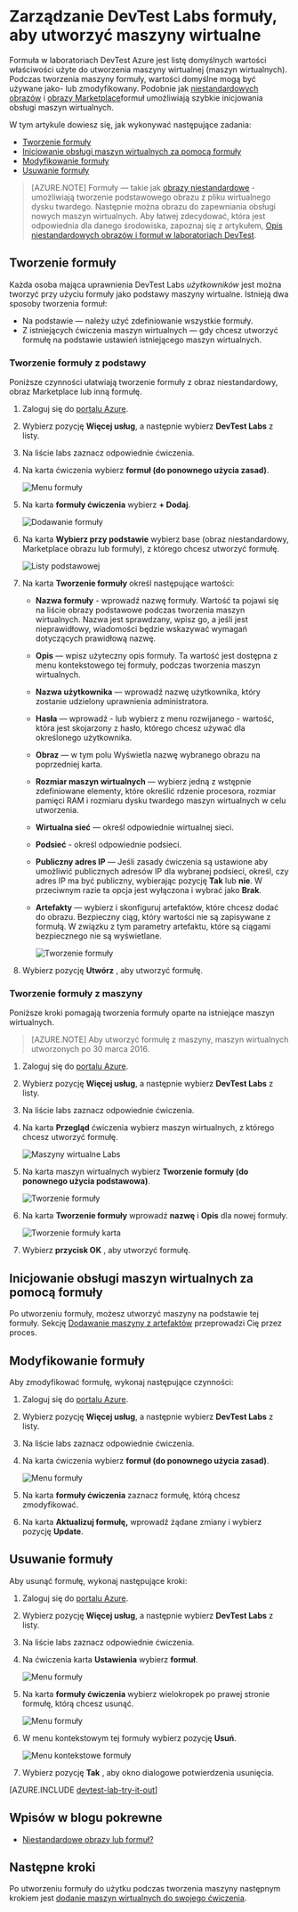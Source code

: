 <properties
    pageTitle="Zarządzanie formuł w Labs DevTest Azure, aby utworzyć maszyny wirtualne | Microsoft Azure"
    description="Dowiedz się, jak tworzenie, aktualizowanie, usuwanie formuł Azure DevTest Labs i używać ich do tworzenia nowych maszyny wirtualne."
    services="devtest-lab,virtual-machines"
    documentationCenter="na"
    authors="tomarcher"
    manager="douge"
    editor=""/>

<tags
    ms.service="devtest-lab"
    ms.workload="na"
    ms.tgt_pltfrm="na"
    ms.devlang="na"
    ms.topic="article"
    ms.date="08/30/2016"
    ms.author="tarcher"/>

# <a name="manage-devtest-labs-formulas-to-create-vms"></a>Zarządzanie DevTest Labs formuły, aby utworzyć maszyny wirtualne

Formuła w laboratoriach DevTest Azure jest listę domyślnych wartości właściwości użyte do utworzenia maszyny wirtualnej (maszyn wirtualnych). Podczas tworzenia maszyny formuły, wartości domyślne mogą być używane jako- lub zmodyfikowany. Podobnie jak [niestandardowych obrazów](./devtest-lab-create-template.md) i [obrazy Marketplace](./devtest-lab-configure-marketplace-images.md)formuł umożliwiają szybkie inicjowania obsługi maszyn wirtualnych.  

W tym artykule dowiesz się, jak wykonywać następujące zadania:

- [Tworzenie formuły](#create-a-formula)
- [Inicjowanie obsługi maszyn wirtualnych za pomocą formuły](#use-a-formula-to-provision-a-vm)
- [Modyfikowanie formuły](#modify-a-formula)
- [Usuwanie formuły](#delete-a-formula)

> [AZURE.NOTE] Formuły — takie jak [obrazy niestandardowe](./devtest-lab-create-template.md) - umożliwiają tworzenie podstawowego obrazu z pliku wirtualnego dysku twardego. Następnie można obrazu do zapewniania obsługi nowych maszyn wirtualnych. Aby łatwej zdecydować, która jest odpowiednia dla danego środowiska, zapoznaj się z artykułem, [Opis niestandardowych obrazów i formuł w laboratoriach DevTest](./devtest-lab-comparing-vm-base-image-types.md).

## <a name="create-a-formula"></a>Tworzenie formuły
Każda osoba mająca uprawnienia DevTest Labs *użytkowników* jest można tworzyć przy użyciu formuły jako podstawy maszyny wirtualne. Istnieją dwa sposoby tworzenia formuł: 

- Na podstawie — należy użyć zdefiniowanie wszystkie formuły.
- Z istniejących ćwiczenia maszyn wirtualnych — gdy chcesz utworzyć formułę na podstawie ustawień istniejącego maszyn wirtualnych.

### <a name="create-a-formula-from-a-base"></a>Tworzenie formuły z podstawy
Poniższe czynności ułatwiają tworzenie formuły z obraz niestandardowy, obraz Marketplace lub inną formułę.

1. Zaloguj się do [portalu Azure](http://go.microsoft.com/fwlink/p/?LinkID=525040).

1. Wybierz pozycję **Więcej usług**, a następnie wybierz **DevTest Labs** z listy.

1. Na liście labs zaznacz odpowiednie ćwiczenia.  

1. Na karta ćwiczenia wybierz **formuł (do ponownego użycia zasad)**.

    ![Menu formuły](./media/devtest-lab-manage-formulas/lab-settings-formulas.png)

1. Na karta **formuły ćwiczenia** wybierz **+ Dodaj**.

    ![Dodawanie formuły](./media/devtest-lab-manage-formulas/add-formula.png)

1. Na karta **Wybierz przy podstawie** wybierz base (obraz niestandardowy, Marketplace obrazu lub formuły), z którego chcesz utworzyć formułę.

    ![Listy podstawowej](./media/devtest-lab-manage-formulas/base-list.png)

1. Na karta **Tworzenie formuły** określ następujące wartości:

    - **Nazwa formuły** - wprowadź nazwę formuły. Wartość ta pojawi się na liście obrazy podstawowe podczas tworzenia maszyn wirtualnych. Nazwa jest sprawdzany, wpisz go, a jeśli jest nieprawidłowy, wiadomości będzie wskazywać wymagań dotyczących prawidłową nazwę.
    - **Opis** — wpisz użyteczny opis formuły. Ta wartość jest dostępna z menu kontekstowego tej formuły, podczas tworzenia maszyn wirtualnych.
    - **Nazwa użytkownika** — wprowadź nazwę użytkownika, który zostanie udzielony uprawnienia administratora.
    - **Hasła** — wprowadź - lub wybierz z menu rozwijanego - wartość, która jest skojarzony z hasło, którego chcesz używać dla określonego użytkownika.  
    - **Obraz** — w tym polu Wyświetla nazwę wybranego obrazu na poprzedniej karta. 
    - **Rozmiar maszyn wirtualnych** — wybierz jedną z wstępnie zdefiniowane elementy, które określić rdzenie procesora, rozmiar pamięci RAM i rozmiaru dysku twardego maszyn wirtualnych w celu utworzenia.
    - **Wirtualna sieć** — określ odpowiednie wirtualnej sieci.
    - **Podsieć** - określ odpowiednie podsieci.
    - **Publiczny adres IP** — Jeśli zasady ćwiczenia są ustawione aby umożliwić publicznych adresów IP dla wybranej podsieci, określ, czy adres IP ma być publiczny, wybierając pozycję **Tak** lub **nie**. W przeciwnym razie ta opcja jest wyłączona i wybrać jako **Brak**.
    - **Artefakty** — wybierz i skonfiguruj artefaktów, które chcesz dodać do obrazu. Bezpieczny ciąg, który wartości nie są zapisywane z formułą. W związku z tym parametry artefaktu, które są ciągami bezpiecznego nie są wyświetlane. 

        ![Tworzenie formuły](./media/devtest-lab-manage-formulas/create-formula.png)

1. Wybierz pozycję **Utwórz** , aby utworzyć formułę.

### <a name="create-a-formula-from-a-vm"></a>Tworzenie formuły z maszyny
Poniższe kroki pomagają tworzenia formuły oparte na istniejące maszyn wirtualnych. 

> [AZURE.NOTE] Aby utworzyć formułę z maszyny, maszyn wirtualnych utworzonych po 30 marca 2016. 

1. Zaloguj się do [portalu Azure](http://go.microsoft.com/fwlink/p/?LinkID=525040).

1. Wybierz pozycję **Więcej usług**, a następnie wybierz **DevTest Labs** z listy.

1. Na liście labs zaznacz odpowiednie ćwiczenia.  

1. Na karta **Przegląd** ćwiczenia wybierz maszyn wirtualnych, z którego chcesz utworzyć formułę.

    ![Maszyny wirtualne Labs](./media/devtest-lab-manage-formulas/my-vms.png)

1. Na karta maszyn wirtualnych wybierz **Tworzenie formuły (do ponownego użycia podstawowa)**.

    ![Tworzenie formuły](./media/devtest-lab-manage-formulas/create-formula-menu.png)

1. Na karta **Tworzenie formuły** wprowadź **nazwę** i **Opis** dla nowej formuły.

    ![Tworzenie formuły karta](./media/devtest-lab-manage-formulas/create-formula-blade.png)

1. Wybierz **przycisk OK** , aby utworzyć formułę.

## <a name="use-a-formula-to-provision-a-vm"></a>Inicjowanie obsługi maszyn wirtualnych za pomocą formuły
Po utworzeniu formuły, możesz utworzyć maszyny na podstawie tej formuły. Sekcję [Dodawanie maszyny z artefaktów](devtest-lab-add-vm-with-artifacts.md#add-a-vm-with-artifacts) przeprowadzi Cię przez proces.

## <a name="modify-a-formula"></a>Modyfikowanie formuły
Aby zmodyfikować formułę, wykonaj następujące czynności:

1. Zaloguj się do [portalu Azure](http://go.microsoft.com/fwlink/p/?LinkID=525040).

1. Wybierz pozycję **Więcej usług**, a następnie wybierz **DevTest Labs** z listy.

1. Na liście labs zaznacz odpowiednie ćwiczenia.  

1. Na karta ćwiczenia wybierz **formuł (do ponownego użycia zasad)**.

    ![Menu formuły](./media/devtest-lab-manage-formulas/lab-settings-formulas.png)

1. Na karta **formuły ćwiczenia** zaznacz formułę, którą chcesz zmodyfikować.

1. Na karta **Aktualizuj formułę,** wprowadź żądane zmiany i wybierz pozycję **Update**.

## <a name="delete-a-formula"></a>Usuwanie formuły 
Aby usunąć formułę, wykonaj następujące kroki:

1. Zaloguj się do [portalu Azure](http://go.microsoft.com/fwlink/p/?LinkID=525040).

1. Wybierz pozycję **Więcej usług**, a następnie wybierz **DevTest Labs** z listy.

1. Na liście labs zaznacz odpowiednie ćwiczenia.  

1. Na ćwiczenia karta **Ustawienia** wybierz **formuł**.

    ![Menu formuły](./media/devtest-lab-manage-formulas/lab-settings-formulas.png)

1. Na karta **formuły ćwiczenia** wybierz wielokropek po prawej stronie formułę, którą chcesz usunąć.

    ![Menu formuły](./media/devtest-lab-manage-formulas/lab-formulas-blade.png)

1. W menu kontekstowym tej formuły wybierz pozycję **Usuń**.

    ![Menu kontekstowe formuły](./media/devtest-lab-manage-formulas/formula-delete-context-menu.png)

1. Wybierz pozycję **Tak** , aby okno dialogowe potwierdzenia usunięcia.

[AZURE.INCLUDE [devtest-lab-try-it-out](../../includes/devtest-lab-try-it-out.md)]

## <a name="related-blog-posts"></a>Wpisów w blogu pokrewne

- [Niestandardowe obrazy lub formuł?](https://blogs.msdn.microsoft.com/devtestlab/2016/04/06/custom-images-or-formulas/)

## <a name="next-steps"></a>Następne kroki
Po utworzeniu formuły do użytku podczas tworzenia maszyny następnym krokiem jest [dodanie maszyn wirtualnych do swojego ćwiczenia](./devtest-lab-add-vm-with-artifacts.md).